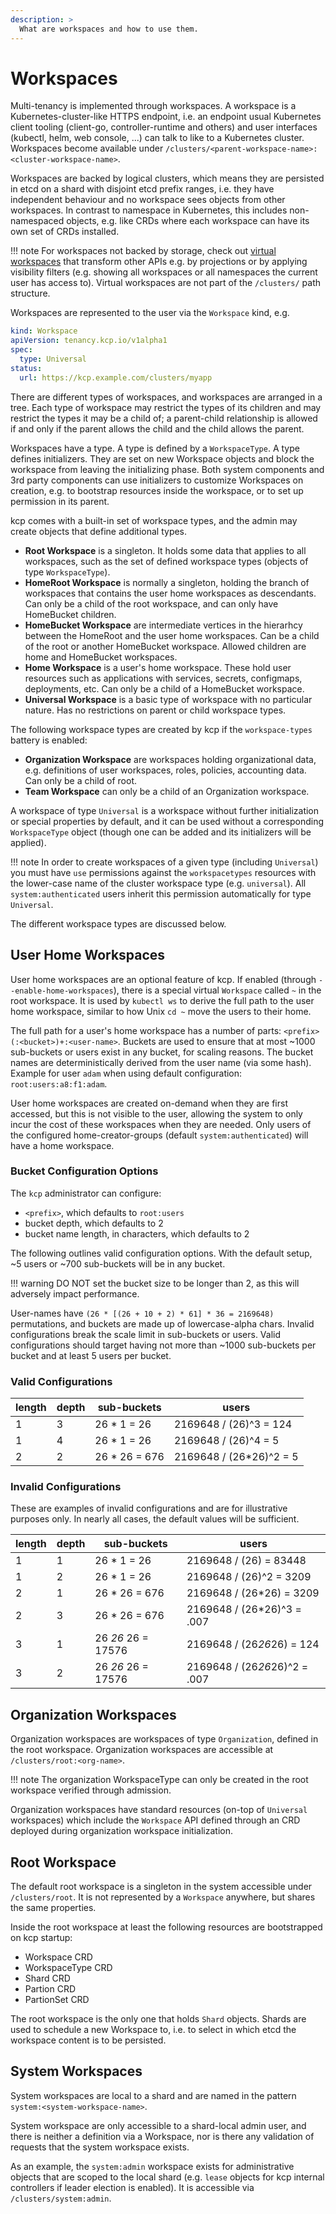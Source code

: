 ```yaml
---
description: >
  What are workspaces and how to use them.
---
```


# Workspaces

Multi-tenancy is implemented through workspaces. A workspace is a Kubernetes-cluster-like
HTTPS endpoint, i.e. an endpoint usual Kubernetes client tooling (client-go, controller-runtime
and others) and user interfaces (kubectl, helm, web console, ...) can talk to like to a
Kubernetes cluster. Workspaces become available under
`/clusters/<parent-workspace-name>:<cluster-workspace-name>`.

Workspaces are backed by logical clusters, which means they are persisted in etcd on a shard
with disjoint etcd prefix ranges, i.e. they have independent behaviour and no workspace
sees objects from other workspaces. In contrast to namespace in Kubernetes, this includes
non-namespaced objects, e.g. like CRDs where each workspace can have its own set of CRDs installed.

!!! note
    For workspaces not backed by storage, check out [virtual workspaces](./virtual-workspaces.md)
    that transform other APIs e.g. by projections or by applying visibility filters
    (e.g. showing all workspaces or all namespaces the current user has access to).
    Virtual workspaces are not part of the `/clusters/` path structure.

Workspaces are represented to the user via the `Workspace` kind, e.g.

```yaml
kind: Workspace
apiVersion: tenancy.kcp.io/v1alpha1
spec:
  type: Universal
status:
  url: https://kcp.example.com/clusters/myapp
```

There are different types of workspaces, and workspaces are arranged
in a tree.  Each type of workspace may restrict the types of its
children and may restrict the types it may be a child of; a
parent-child relationship is allowed if and only if the parent allows
the child and the child allows the parent.

Workspaces have a type. A type is defined by a `WorkspaceType`. A type
defines initializers. They are set on new Workspace objects and block the
workspace from leaving the initializing phase. Both system components and
3rd party components can use initializers to customize Workspaces on creation,
e.g. to bootstrap resources inside the workspace, or to set up permission in its parent.

kcp comes with a built-in set of workspace types, and the admin may create objects that
define additional types.

- **Root Workspace** is a singleton.  It holds some data that applies
  to all workspaces, such as the set of defined workspace types
  (objects of type `WorkspaceType`).
- **HomeRoot Workspace** is normally a singleton, holding the branch
  of workspaces that contains the user home workspaces as descendants.
  Can only be a child of the root workspace, and can only have
  HomeBucket children.
- **HomeBucket Workspace** are intermediate vertices in the hierarhcy
  between the HomeRoot and the user home workspaces.  Can be a child
  of the root or another HomeBucket workspace.  Allowed children are
  home and HomeBucket workspaces.
- **Home Workspace** is a user's home workspace.  These hold user
  resources such as applications with services, secrets, configmaps,
  deployments, etc.  Can only be a child of a HomeBucket workspace.
- **Universal Workspace** is a basic type of workspace with no
  particular nature.  Has no restrictions on parent or child workspace
  types.

The following workspace types are created by kcp if the `workspace-types` battery
is enabled:

- **Organization Workspace** are workspaces holding organizational
  data, e.g. definitions of user workspaces, roles, policies,
  accounting data. Can only be a child of root.
- **Team Workspace** can only be a child of an Organization workspace.

A workspace of type `Universal` is a workspace without further initialization
or special properties by default, and it can be used without a corresponding
`WorkspaceType` object (though one can be added and its initializers will be
applied).

!!! note
    In order to create workspaces of a given type (including `Universal`)
    you must have `use` permissions against the `workspacetypes` resources with the
    lower-case name of the cluster workspace type (e.g. `universal`). All `system:authenticated`
    users inherit this permission automatically for type `Universal`.

The different workspace types are discussed below.

## User Home Workspaces

User home workspaces are an optional feature of kcp. If enabled (through `--enable-home-workspaces`), there is a special
virtual `Workspace` called `~` in the root workspace. It is used by `kubectl ws` to derive the full path to the user
home workspace, similar to how Unix `cd ~` move the users to their home.

The full path for a user's home workspace has a number of parts: `<prefix>(:<bucket>)+:<user-name>`. Buckets are used to
ensure that at most ~1000 sub-buckets or users exist in any bucket, for scaling reasons. The bucket names are deterministically
derived from the user name (via some hash). Example for user `adam` when using default configuration:
`root:users:a8:f1:adam`.

User home workspaces are created on-demand when they are first accessed, but this is not visible to the user, allowing
the system to only incur the cost of these workspaces when they are needed. Only users of the configured
home-creator-groups (default `system:authenticated`) will have a home workspace.

### Bucket Configuration Options

The `kcp` administrator can configure:

- `<prefix>`, which defaults to `root:users`
- bucket depth, which defaults to 2
- bucket name length, in characters, which defaults to 2

The following outlines valid configuration options. With the default setup, ~5 users or ~700 sub-buckets will be in
any bucket.

!!! warning
    DO NOT set the bucket size to be longer than 2, as this will adversely impact performance.

User-names have `(26 * [(26 + 10 + 2) * 61] * 36 = 2169648)` permutations, and buckets are made up of lowercase-alpha
chars.  Invalid configurations break the scale limit in sub-buckets or users. Valid configurations should target
having not more than ~1000 sub-buckets per bucket and at least 5 users per bucket.

### Valid Configurations

|length|depth|sub-buckets|users|
|------|-----|-----------|-----|
|1     |3    |26 * 1 = 26|2169648 / (26)^3 = 124 |
|1     |4    |26 * 1 = 26|2169648 / (26)^4 = 5 |
|2     |2    |26 * 26 = 676|2169648 / (26*26)^2 = 5 |

### Invalid Configurations

These are examples of invalid configurations and are for illustrative purposes only. In nearly all cases, the default values
will be sufficient.

|length|depth|sub-buckets|users|
|------|-----|-----------|-----|
|1     |1    |26 * 1 = 26|2169648 / (26) = 83448 |
|1     |2    |26 * 1 = 26|2169648 / (26)^2 = 3209 |
|2     |1    |26 * 26 = 676|2169648 / (26*26) = 3209 |
|2     |3    |26 * 26 = 676|2169648 / (26*26)^3 = .007 |
|3     |1    |26 *26* 26 = 17576|2169648 / (26*26*26) = 124 |
|3     |2    |26 *26* 26 = 17576|2169648 / (26*26*26)^2 = .007 |

## Organization Workspaces

Organization workspaces are workspaces of type `Organization`, defined in the
root workspace. Organization workspaces are accessible at `/clusters/root:<org-name>`.

!!! note
    The organization WorkspaceType can only be created in the root workspace
    verified through admission.

Organization workspaces have standard resources (on-top of `Universal` workspaces)
which include the `Workspace` API defined through an CRD deployed during
organization workspace initialization.

## Root Workspace

The default root workspace is a singleton in the system accessible under `/clusters/root`.
It is not represented by a `Workspace` anywhere, but shares the same properties.

Inside the root workspace at least the following resources are bootstrapped on
kcp startup:

- Workspace CRD
- WorkspaceType CRD
- Shard CRD
- Partion CRD
- PartionSet CRD

The root workspace is the only one that holds `Shard` objects. Shards
are used to schedule a new Workspace to, i.e. to select in which etcd the
workspace content is to be persisted.

## System Workspaces

System workspaces are local to a shard and are named in the pattern `system:<system-workspace-name>`.

System workspace are only accessible to a shard-local admin user, and there is
neither a definition via a Workspace, nor is there any validation of requests
that the system workspace exists.

As an example, the `system:admin` workspace exists for administrative objects
that are scoped to the local shard (e.g. `lease` objects for kcp internal controllers if
leader election is enabled). It is accessible via `/clusters/system:admin`.

